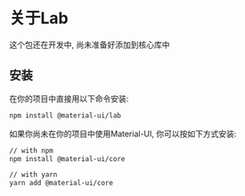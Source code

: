 # 关于Lab

<p class="description">这个包还在开发中, 尚未准备好添加到核心库中</p>

## 安装

在你的项目中直接用以下命令安装:

```sh
npm install @material-ui/lab
```

如果你尚未在你的项目中使用Material-UI, 你可以按如下方式安装:

```sh
// with npm
npm install @material-ui/core

// with yarn
yarn add @material-ui/core
```